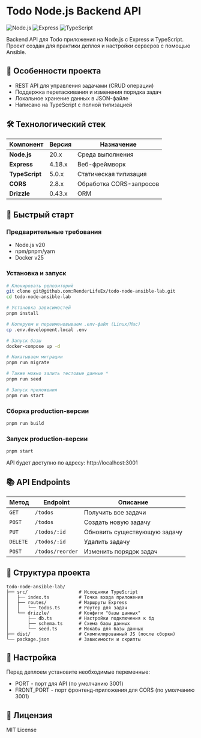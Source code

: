 # Todo Node.js Backend API

![Node.js](https://img.shields.io/badge/Node.js-20-339933?style=for-the-badge&logo=nodedotjs&logoColor=white)
![Express](https://img.shields.io/badge/Express-000000?style=for-the-badge&logo=express&logoColor=white)
![TypeScript](https://img.shields.io/badge/TypeScript-3178C6?style=for-the-badge&logo=typescript&logoColor=white)

Backend API для Todo приложения на Node.js с Express и TypeScript. Проект создан для практики деплоя и настройки серверов с помощью Ansible.

## 📌 Особенности проекта

- REST API для управления задачами (CRUD операции)
- Поддержка перетаскивания и изменения порядка задач
- Локальное хранение данных в JSON-файле
- Написано на TypeScript с полной типизацией

## 🛠 Технологический стек

| Компонент                 | Версия   | Назначение                          |
|---------------------------|----------|-------------------------------------|
| **Node.js**               | 20.x     | Среда выполнения                    |
| **Express**               | 4.18.x   | Веб-фреймворк                       |
| **TypeScript**            | 5.0.x    | Статическая типизация               |
| **CORS**                  | 2.8.x    | Обработка CORS-запросов             |
| **Drizzle**               | 0.43.x   | ORM                                 |

## 🚀 Быстрый старт

### Предварительные требования
- Node.js v20
- npm/pnpm/yarn
- Docker v25

### Установка и запуск
```bash
# Клонировать репозиторий
git clone git@github.com:RenderLifeEx/todo-node-ansible-lab.git
cd todo-node-ansible-lab

# Установка зависимостей
pnpm install

# Копируем и переименовываем .env-файл (Linux/Mac)
cp .env.development.local .env

# Запуск базы
docker-compose up -d

# Накатываем миграции
pnpm run migrate

# Также можно залить тестовые данные *
pnpm run seed

# Запуск приложения
pnpm run start
```

### Сборка production-версии
```bash
pnpm run build
```

### Запуск production-версии
```bash
pnpm start
```

API будет доступно по адресу: http://localhost:3001

## 📚 API Endpoints

| Метод  | Endpoint           | Описание                          |
|--------|--------------------|-----------------------------------|
| `GET`    | `/todos`           | Получить все задачи              |
| `POST`   | `/todos`           | Создать новую задачу             |
| `PUT`    | `/todos/:id`       | Обновить существующую задачу     |
| `DELETE` | `/todos/:id`       | Удалить задачу                   |
| `POST`   | `/todos/reorder`   | Изменить порядок задач           |

## 📂 Структура проекта
```
todo-node-ansible-lab/
├── src/                   # Исходники TypeScript
│   ├── index.ts           # Точка входа приложения
│   ├── routes/            # Маршруты Express
│   │   └── todos.ts       # Роутер для задач
│   └── drizzle/           # Конфиги "базы данных"
│       ├── db.ts          # Настройки подключения к бд
│       ├── schema.ts      # Схема базы данных
│       └── seed.ts        # Мокабы для базы данных
├── dist/                  # Скомпилированный JS (после сборки)
└── package.json           # Зависимости и скрипты
```

## 🔧 Настройка
Перед деплоем установите необходимые переменные:
- PORT - порт для API (по умолчанию 3001)
- FRONT_PORT - порт фронтенд-приложения для CORS (по умолчанию 3001)

## 📜 Лицензия
MIT License